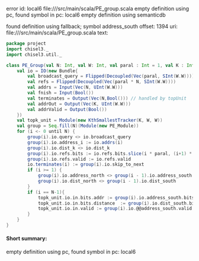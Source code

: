 error id: local6
file://<WORKSPACE>/src/main/scala/PE_group.scala
empty definition using pc, found symbol in pc: local6
empty definition using semanticdb

found definition using fallback; symbol address_south
offset: 1394
uri: file://<WORKSPACE>/src/main/scala/PE_group.scala
text:
```scala
package project
import chisel3._
import chisel3.util._

class PE_Group(val N: Int, val W: Int, val paral : Int = 1, val K : Int = 16) extends Module {
    val io = IO(new Bundle{
        val broadcast_query = Flipped(Decoupled(Vec(paral, SInt(W.W))))
        val refs = Flipped(Decoupled(Vec(paral * N, SInt(W.W))))
        val addrs = Input(Vec(N, UInt(W.W)))
        val fnish = Input(Bool())
        val terminates = Output(Vec(N,Bool())) // handled by topUnit
        val addrOut = Output(Vec(K, UInt(W.W)))
        val addrValid = Output(Bool())
    })
    val topk_unit = Module(new KthSmallestTracker(K, W, W))
    val group = Seq.fill(N)(Module(new PE_Module))
    for (i <- 0 until N) {
        group(i).io.query <> io.broadcast_query
        group(i).io.address_i := io.addrs(i)
        group(i).io.dist_k <> io.dist_k
        group(i).io.refs.bits := io.refs.bits.slice(i * paral, (i+1) * paral)
        group(i).io.refs.valid := io.refs.valid
        io.terminates(i) := group(i).io.skip_to_next
        if (i >= 1) {
            group(i).io.address_north <> group(i - 1).io.address_south
            group(i).io.dist_north <> group(i - 1).io.dist_south
        }
        if (i == N-1){
            topk_unit.io.in.bits.addr := group(i).io.address_south.bits
            topk_unit.io.in.bits.distance  := group(i).io.dist_south.bits
            topk_unit.io.in.valid := group(i).io.@@address_south.valid
        }
    }
}
```


#### Short summary: 

empty definition using pc, found symbol in pc: local6